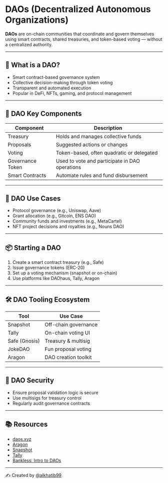 # DAOs (Decentralized Autonomous Organizations)

**DAOs** are on-chain communities that coordinate and govern themselves using smart contracts, shared treasuries, and token-based voting — without a centralized authority.

---

## 🧠 What is a DAO?

- Smart contract-based governance system
- Collective decision-making through token voting
- Transparent and automated execution
- Popular in DeFi, NFTs, gaming, and protocol management

---

## 🧱 DAO Key Components

| Component        | Description                                             |
|------------------|---------------------------------------------------------|
| Treasury         | Holds and manages collective funds                     |
| Proposals        | Suggested actions or changes                          |
| Voting           | Token-based, often quadratic or delegated              |
| Governance Token | Used to vote and participate in DAO operations         |
| Smart Contracts  | Automate rules and fund disbursement                   |

---

## 🧪 DAO Use Cases

- Protocol governance (e.g., Uniswap, Aave)
- Grant allocation (e.g., Gitcoin, ENS DAO)
- Community funds and investments (e.g., MetaCartel)
- NFT project decisions and royalties (e.g., Nouns DAO)

---

## 📦 Starting a DAO

1. Create a smart contract treasury (e.g., Safe)
2. Issue governance tokens (ERC-20)
3. Set up a voting mechanism (snapshot or on-chain)
4. Use platforms like DAOhaus, Tally, Aragon

---

## 🛠 DAO Tooling Ecosystem

| Tool       | Use Case            |
|------------|---------------------|
| Snapshot   | Off-chain governance |
| Tally      | On-chain voting UI   |
| Safe (Gnosis) | Treasury & multisig |
| JokeDAO    | Fun proposal voting |
| Aragon     | DAO creation toolkit |

---

## 🔐 DAO Security

- Ensure proposal validation logic is secure
- Use multisigs for treasury control
- Regularly audit governance contracts

---

## 📚 Resources

- [daos.xyz](https://www.daos.xyz/)
- [Aragon](https://aragon.org/)
- [Snapshot](https://snapshot.org/)
- [Tally](https://www.tally.xyz/)
- [Bankless: Intro to DAOs](https://banklesshq.com/p/how-to-dao)

---

✍️ Created by [@alkhatib99](https://github.com/alkhatib99)
